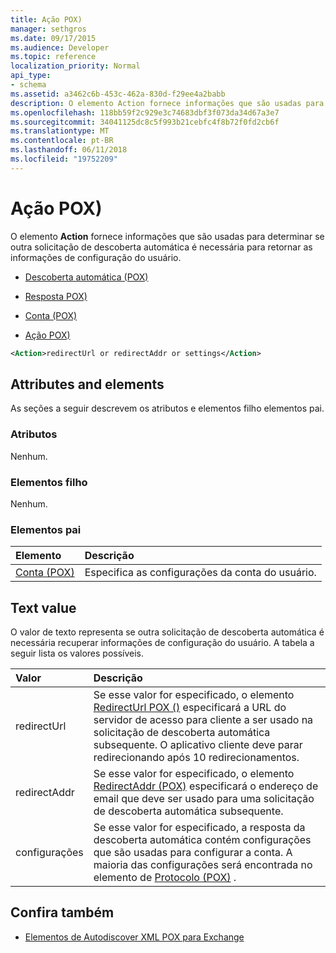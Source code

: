 ```yaml
---
title: Ação POX)
manager: sethgros
ms.date: 09/17/2015
ms.audience: Developer
ms.topic: reference
localization_priority: Normal
api_type:
- schema
ms.assetid: a3462c6b-453c-462a-830d-f29ee4a2babb
description: O elemento Action fornece informações que são usadas para determinar se outra solicitação de descoberta automática é necessária para retornar as informações de configuração do usuário.
ms.openlocfilehash: 118bb59f2c929e3c74683dbf3f073da34d67a3e7
ms.sourcegitcommit: 34041125dc8c5f993b21cebfc4f8b72f0fd2cb6f
ms.translationtype: MT
ms.contentlocale: pt-BR
ms.lasthandoff: 06/11/2018
ms.locfileid: "19752209"
---
```

# <a name="action-pox"></a>Ação POX)

O elemento **Action** fornece informações que são usadas para determinar se outra solicitação de descoberta automática é necessária para retornar as informações de configuração do usuário. 
  
- [Descoberta automática (POX)](autodiscover-pox.md)
  
- [Resposta POX)](response-pox.md)
  
- [Conta (POX)](account-pox.md)
  
- [Ação POX)](action-pox.md)
  
```xml
<Action>redirectUrl or redirectAddr or settings</Action>
```

## <a name="attributes-and-elements"></a>Attributes and elements

As seções a seguir descrevem os atributos e elementos filho elementos pai.
  
### <a name="attributes"></a>Atributos

Nenhum.
  
### <a name="child-elements"></a>Elementos filho

Nenhum.
  
### <a name="parent-elements"></a>Elementos pai

|**Elemento**|**Descrição**|
|:-----|:-----|
|[Conta (POX)](account-pox.md) <br/> |Especifica as configurações da conta do usuário.  <br/> |
   
## <a name="text-value"></a>Text value

O valor de texto representa se outra solicitação de descoberta automática é necessária recuperar informações de configuração do usuário. A tabela a seguir lista os valores possíveis.
  
|**Valor**|**Descrição**|
|:-----|:-----|
|redirectUrl  <br/> |Se esse valor for especificado, o elemento [RedirectUrl POX ()](redirecturl-pox.md) especificará a URL do servidor de acesso para cliente a ser usado na solicitação de descoberta automática subsequente. O aplicativo cliente deve parar redirecionando após 10 redirecionamentos.  <br/> |
|redirectAddr  <br/> |Se esse valor for especificado, o elemento [RedirectAddr (POX)](redirectaddr-pox.md) especificará o endereço de email que deve ser usado para uma solicitação de descoberta automática subsequente.  <br/> |
|configurações  <br/> |Se esse valor for especificado, a resposta da descoberta automática contém configurações que são usadas para configurar a conta. A maioria das configurações será encontrada no elemento de [Protocolo (POX)](protocol-pox.md) .  <br/> |
   
## <a name="see-also"></a>Confira também

- [Elementos de Autodiscover XML POX para Exchange](pox-autodiscover-xml-elements-for-exchange.md)

